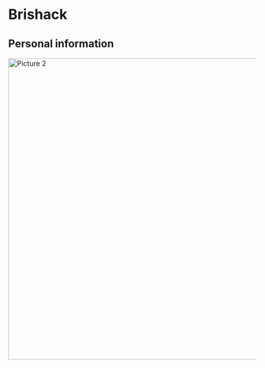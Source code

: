 # Brishack


## Personal information 
<img width="612" alt="Picture 2" src="https://user-images.githubusercontent.com/115288676/221420483-946eb78a-5c6d-4c30-a79f-2d1f250caf74.png">
